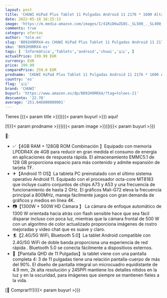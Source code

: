 ```yaml
---
layout: post
title: 'CHUWI HiPad Plus Tablet 11 Pulgadas Android 11 2176 * 1600 Alta Resolución Tableta 4GB RAM +128GB ROM MT8183 Procesador Octa-Core 2.0GHz con 13MP Cámaras Delantera y 5MP Trasera.'
date: 2022-05-18 16:25:13
image: 'https://m.media-amazon.com/images/I/41RiD6wZG8S._SL500_._SL400_.jpg'
comments: true
category: ofertas
author: 'tole.es'
slug: 'B092H9RRX4-es CHUWI HiPad Plus Tablet 11 Pulgadas Android 11 2176 * 1600...'
sku: 'B092H9RRX4-es'
tags: [ 'Informática','Tablets','android','chuwi','🇪🇸', ]
actualPrice: 199.99 EUR
currency: EUR
price: 199.99
comparePrice: 259.0 EUR
prodname: 'CHUWI HiPad Plus Tablet 11 Pulgadas Android 11 2176 * 1600 Alta Resolución Tableta 4GB RAM +128GB ROM MT8183 Procesador Octa-Core 2.0GHz con 13MP Cámaras Delantera y 5MP Trasera.'
country: 'es'
flag: '🇪🇸'
brand: 'CHUWI'
buyurl: 'https://www.amazon.es/dp/B092H9RRX4/?tag=tolees-21'
descuento: '22.78'
average: '251.046000000001'
---
```


Tienes [{{< param title >}}]({{< param buyurl >}}) aqui!

[![{{< param prodname >}}]({{< param image >}})]({{< param buyurl >}})

🔎:

- ✅【4GB RAM + 128GB ROM Combinación 】Equipado con memoria LPDDR4X de 4GB para reducir en gran medida el consumo de energía en aplicaciones de respuesta rápida. El almacenamiento EMMC5.1 de 128 GB proporciona espacio para más contenido y admite expansión de tarjeta TF.
- ✈【Android 11 OS】La tableta PC preinstalado con el último sistema operativo Android 11. Equipado con el procesador octa-core MT8183 que incluye cuatro conjuntos de chips A73 y A53 y una frecuencia de funcionamiento de hasta 2 GHz. El gráficos Mali-G72 eleva la frecuencia principal a 800MHz, maneja fácilmente juegos con gran demanda de gráficos y medios en línea 4K.
- 📷【1300W + 500W HD Cámara 】 La cámara de enfoque automático de 1300 W orientada hacia atrás con flash sensible hace que sea fácil disparar incluso con poca luz, mientras que la cámara frontal de 500 W con un algoritmo de color actualizado proporciona imágenes de rostro mejoradas y video chat que es suave y claro.
- 🏄【2.4G/5G WiFi, Bluetooth 5.0】La tablet Android compatible con 2.4G/5G WiFi de doble banda proporciona una experiencia de red rápida . Bluetooth 5.0 se conecta fácilmente a dispositivos externos.
- 🌈【Pantalla QHD de 11 Pulgadas】la tablet viene con una pantalla completa 4: 3 de 11 pulgadas tiene una relación pantalla-cuerpo de más del 90%. El diseño de pantalla integral un microcuadro equidistante de 4.9 mm, 2k alta resolución y 245PPI mantiene los detalles nítidos en la luz y en la oscuridad, para imágenes que siempre se mantienen fieles a la vida.

[🛒 Comprar!!!]({{< param buyurl >}})
